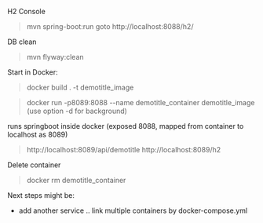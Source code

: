 H2 Console

> mvn spring-boot:run
> goto http://localhost:8088/h2/

DB clean
> mvn flyway:clean


Start in Docker:
> docker build . -t demotitle_image

> docker run -p8089:8088 --name demotitle_container demotitle_image
(use option -d for background)

runs springboot inside docker (exposed 8088, mapped from container to localhost as 8089)
> http://localhost:8089/api/demotitle
> http://localhost:8089/h2

Delete container
> docker rm demotitle_container


Next steps might be:
- add another service .. link multiple containers by docker-compose.yml    
